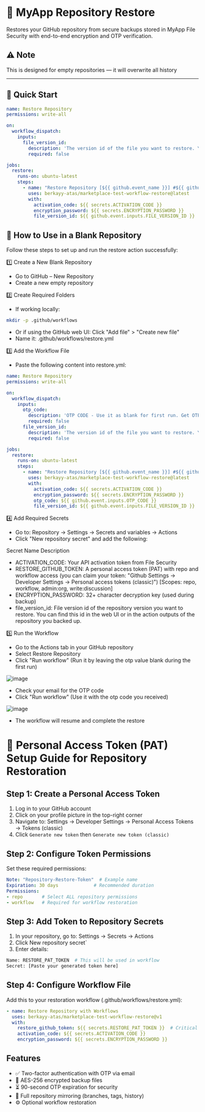 # 🔄 MyApp Repository Restore

Restores your GitHub repository from secure backups stored in MyApp File Security with end-to-end encryption and OTP verification.

## ⚠️ Note
This is designed for empty repositories — it will overwrite all history

---

## 🚀 Quick Start

```yaml
name: Restore Repository
permissions: write-all

on:
  workflow_dispatch:
    inputs:
      file_version_id:
        description: 'The version id of the file you want to restore. You can enter it in the first or second run while using the workflow. The version id you last entered is always kept and restored when the OTP code arrives.'
        required: false

jobs:
  restore:
    runs-on: ubuntu-latest
    steps:
      - name: "Restore Repository [${{ github.event_name }}] #${{ github.run_number }}: ${{ github.sha }} by ${{ github.actor }}"
        uses: berkayy-atas/marketplace-test-workflow-restore@latest
        with:
          activation_code: ${{ secrets.ACTIVATION_CODE }}
          encryption_password: ${{ secrets.ENCRYPTION_PASSWORD }}
          file_version_id: ${{ github.event.inputs.FILE_VERSION_ID }}
```

##  🚀 How to Use in a Blank Repository
Follow these steps to set up and run the restore action successfully:

1️⃣ Create a New Blank Repository
  - Go to GitHub – New Repository
  - Create a new empty repository


2️⃣ Create Required Folders
  - If working locally:

```bash
mkdir -p .github/workflows
```
  - Or if using the GitHub web UI:
  Click "Add file" > "Create new file"
  - Name it: .github/workflows/restore.yml

3️⃣ Add the Workflow File
  - Paste the following content into restore.yml:

```yaml
name: Restore Repository
permissions: write-all

on:
  workflow_dispatch:
    inputs:
      otp_code:
        description: 'OTP CODE - Use it as blank for first run. Get OTP code via email and run again with OTP code. OTP code expires after 90 seconds'
        required: false
      file_version_id:
        description: 'The version id of the file you want to restore. You can enter it in the first or second run while using the workflow. The version id you last entered is always kept and restored when the OTP code arrives.'
        required: false

jobs:
  restore:
    runs-on: ubuntu-latest
    steps:
      - name: "Restore Repository [${{ github.event_name }}] #${{ github.run_number }}: ${{ github.sha }} by ${{ github.actor }}"
        uses: berkayy-atas/marketplace-test-workflow-restore@latest
        with:
          activation_code: ${{ secrets.ACTIVATION_CODE }}
          encryption_password: ${{ secrets.ENCRYPTION_PASSWORD }}
          otp_code: ${{ github.event.inputs.OTP_CODE }}
          file_version_id: ${{ github.event.inputs.FILE_VERSION_ID }}
```
4️⃣ Add Required Secrets
  - Go to: Repository → Settings → Secrets and variables → Actions
  - Click "New repository secret" and add the following:

Secret Name	Description
  - ACTIVATION_CODE:	Your API activation token from File Security
  - RESTORE_GITHUB_TOKEN:	A personal access token (PAT) with repo and workflow access (you can claim your token: "Github Settings -> Developer Settings -> Personal access tokens (classic)") [Scopes: repo, workflow, admin:org, write:discussion] 
  - ENCRYPTION_PASSWORD: 32+ character decryption key (used during backup)
  - file_version_id: File version id of the repository version you want to restore. You can find this id in the web UI or in the action outputs of the repository you backed up.

5️⃣ Run the Workflow
  - Go to the Actions tab in your GitHub repository
  - Select Restore Repository
  - Click "Run workflow" (Run it by leaving the otp value blank during the first run)
  
  ![image](https://github.com/user-attachments/assets/d408926d-262b-403f-8160-dd0baffd911b)

  - Check your email for the OTP code
  - Click "Run workflow" (Use it with the otp code you received)

  ![image](https://github.com/user-attachments/assets/22cf483a-a5e8-40e8-aaab-30e8f9542105)

  - The workflow will resume and complete the restore
 

# 🔑 Personal Access Token (PAT) Setup Guide for Repository Restoration

## Step 1: Create a Personal Access Token
1. Log in to your GitHub account
2. Click on your profile picture in the top-right corner
3. Navigate to: Settings → Developer Settings → Personal Access Tokens → Tokens (classic)
4. Click `Generate new token` then `Generate new token (classic)`

## Step 2: Configure Token Permissions
Set these required permissions:
```yml
Note: "Repository-Restore-Token"  # Example name
Expiration: 30 days             # Recommended duration
Permissions:
- repo       # Select ALL repository permissions
- workflow   # Required for workflow restoration
```

## Step 3: Add Token to Repository Secrets
1. In your repository, go to: Settings → Secrets → Actions
2. Click New repository secret`
3. Enter details:

```bash
Name: RESTORE_PAT_TOKEN  # This will be used in workflow
Secret: [Paste your generated token here]
```
## Step 4: Configure Workflow File

Add this to your restoration workflow (.github/workflows/restore.yml):

```yaml
- name: Restore Repository with Workflows
  uses: berkayy-atas/marketplace-test-workflow-restore@v1
  with:
    restore_github_token: ${{ secrets.RESTORE_PAT_TOKEN }}  # Critical for workflows
    activation_code: ${{ secrets.ACTIVATION_CODE }}
    encryption_password: ${{ secrets.ENCRYPTION_PASSWORD }}
```

## Features
- ✅ Two-factor authentication with OTP via email
- 🔐 AES-256 encrypted backup files
- ⏳ 90-second OTP expiration for security
- 🔄 Full repository mirroring (branches, tags, history)
- ⚙️ Optional workflow restoration

